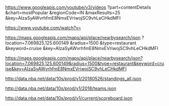 https://www.googleapis.com/youtube/v3/videos
?part=contentDetails
&chart=mostPopular
&regionCode=IN
&maxResults=25
&key=AIzaSyAWvrhfmE8NmxEVriwojSC9vhLeCHkdMFI

https://www.youtube.com/watch?v=


https://maps.googleapis.com/maps/api/place/nearbysearch/json
?location=7.069825,125.600149
&radius=1500
&type=restaurant
&keyword=cruise
&key=AIzaSyAWvrhfmE8NmxEVriwojSC9vhLeCHkdMFI


https://maps.googleapis.com/maps/api/place/nearbysearch/json?location=7.069825,125.600149&radius=1500&type=restaurant&keyword=cruise&key=AIzaSyAWvrhfmE8NmxEVriwojSC9vhLeCHkdMFI

http://data.nba.net/data/10s/prod/v1/20180526/standings_all.json

http://data.nba.net/data/10s/prod/v1/2018/teams.json

http://data.nba.net/data/10s/prod/v1/current/scoreboard.json